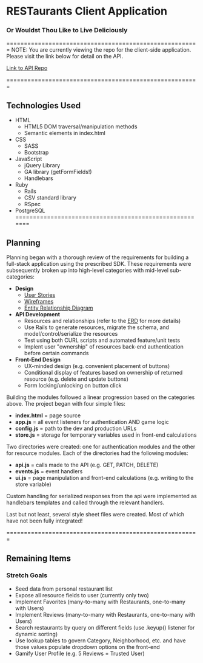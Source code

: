 # RESTaurants Client Application
### Or Wouldst Thou Like to Live Deliciously
=======================================================
NOTE: You are currently viewing the repo for the client-side application. Please visit the link below for detail on the API.

[Link to API Repo](https://github.com/agregthomas/restaurant-project)

=======================================================

## Technologies Used
* HTML
  - HTML5 DOM traversal/manipulation methods
  - Semantic elements in index.html
* CSS
  - SASS
  - Bootstrap
* JavaScript
  - jQuery Library
  - GA library (getFormFields!)
  - Handlebars
* Ruby
  - Rails
  - CSV standard library
  - RSpec
* PostgreSQL
=======================================================
## Planning
Planning began with a thorough review of the requirements for building a full-stack application using the prescribed SDK. These requirements were subsequently broken up into high-level categories with mid-level sub-categories:
* **Design**
  * [User Stories](../planning/user-stories.md)
  * [Wireframes](../planning/wireframes.jpg)
  * [Entity Relationship Diagram](../planning/erd.jpg)
* **API Development**
  * Resources and relationships (refer to the [ERD](../planning/erd.jpg) for more details)
  * Use Rails to generate resources, migrate the schema, and model/control/serialize the resources
  * Test using both CURL scripts and automated feature/unit tests
  * Implent user "ownership" of resources back-end authentication before certain commands
* **Front-End Design**
  - UX-minded design (e.g. convenient placement of buttons)
  - Conditional display of features based on ownership of returned resource (e.g. delete and update buttons)
  - Form locking/unlocking on button click

Building the modules followed a linear progression based on the categories above. The project began with four simple files:
* **index.html** = page source
* **app.js** = all event listeners for authentication AND game logic
* **config.js** = path to the dev and production URLs
* **store.js** = storage for temporary variables used in front-end calculations

Two directories were created: one for authentication modules and the other for resource modules. Each of the directories had the following modules:
* **api.js** = calls made to the API (e.g. GET, PATCH, DELETE)
* **events.js** = event handlers
* **ui.js** = page manipulation and front-end calculations (e.g. writing to the store variable)

Custom handling for serialized responses from the api were implemented as handlebars templates and called through the relevant handlers.

Last but not least, several style sheet files were created. Most of which have not been fully integrated!

=======================================================
## Remaining Items

### Stretch Goals
* Seed data from personal restaurant list
* Expose all resource fields to user (currently only two)
* Implement Favorites (many-to-many with Restaurants, one-to-many with Users)
* Implement Reviews (many-to-many with Restaurants, one-to-many with Users)
* Search restaurants by query on different fields (use .keyup() listener for dynamic sorting)
* Use lookup tables to govern Category, Neighborhood, etc. and have those values populate dropdown options on the front-end
* Gamify User Profile (e.g. 5 Reviews = Trusted User)
